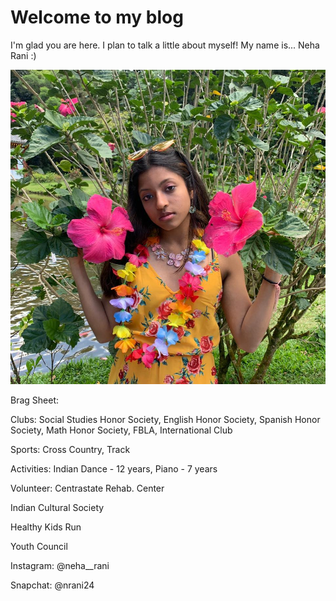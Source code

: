 # Welcome to my blog

I'm glad you are here. I plan to talk a little about myself!
My name is...
Neha Rani :)

![](picture.jpg)

Brag Sheet:



Clubs: 
Social Studies Honor Society,
English Honor Society,
Spanish Honor Society,
Math Honor Society,
FBLA,
International Club

Sports:
Cross Country,
Track

Activities:
Indian Dance - 12 years, 
Piano - 7 years

Volunteer:
Centrastate Rehab. Center


Indian Cultural Society


Healthy Kids Run


Youth Council




Instagram: @neha__rani



Snapchat: @nrani24
